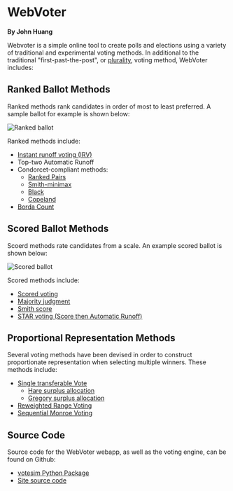 
WebVoter
========
**By John Huang**

Webvoter is a simple online tool to create polls and elections using a variety
of traditional and experimental voting methods. In additional to the traditional
"first-past-the-post", or [plurality](https://en.wikipedia.org/wiki/Plurality_(voting)), voting method, WebVoter includes:

Ranked Ballot Methods
---------------------
Ranked methods rank candidates in order of most to least preferred. A sample ballot
for example is shown below: 

![Ranked ballot](../static/vote/ranking.png)

Ranked methods include:

  - [Instant runoff voting (IRV)](https://en.wikipedia.org/wiki/Instant-runoff_voting)
  - Top-two Automatic Runoff
  - Condorcet-compliant methods:
    * [Ranked Pairs](https://en.wikipedia.org/wiki/Ranked_pairs)
    * [Smith-minimax](https://electowiki.org/wiki/Smith//Minimax)
    * [Black](https://en.wikipedia.org/wiki/Black%27s_method)
    * [Copeland](https://en.wikipedia.org/wiki/Copeland%27s_method)
  - [Borda Count](https://en.wikipedia.org/wiki/Borda_count)

Scored Ballot Methods
---------------------
Scoerd methods rate candidates from a scale. An example scored ballot is shown
below:

![Scored ballot](../static/vote/scoring.png)

Scored methods include:

  - [Scored voting](https://en.wikipedia.org/wiki/Score_voting)
  - [Majority judgment](https://en.wikipedia.org/wiki/Majority_judgment)
  - [Smith score](https://electowiki.org/wiki/Smith//Score)
  - [STAR voting (Score then Automatic Runoff)](https://en.wikipedia.org/wiki/STAR_voting)


Proportional Representation Methods
------------------------------------
Several voting methods have been devised in order to construct
proportionate representation when selecting multiple winners. These methods include:

  - [Single transferable Vote](https://en.wikipedia.org/wiki/Single_transferable_vote)
      * [Hare surplus allocation](https://en.wikipedia.org/wiki/Counting_single_transferable_votes#Hare)
      * [Gregory surplus allocation](https://en.wikipedia.org/wiki/Counting_single_transferable_votes#Gregory)
  - [Reweighted Range Voting](https://electowiki.org/wiki/Reweighted_Range_Voting)
  - [Sequential Monroe Voting](https://electowiki.org/wiki/Sequential_Monroe_voting)


Source Code
-----------
Source code for the WebVoter webapp, as well as the voting engine, can be found 
on Github:

 - [votesim Python Package](https://github.com/johnh865/election_sim)
 - [Site source code](https://github.com/johnh865/webvoter)